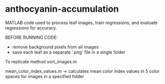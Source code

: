 # anthocyanin-accumulation
MATLAB code used to process leaf images, train regressions, and evaluate regressions for accuracy.

BEFORE RUNNING CODE:
- remove background pixels from all images
- save each leaf as a separate '.png' file in a single folder

To replicate method 
sort_images.m

mean_color_index_values.m -> calculates mean color index values in 5 color spaces for images in a specified folder
